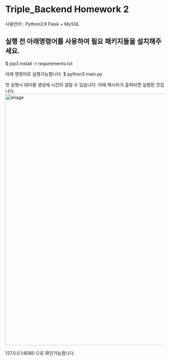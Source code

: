 # Triple_Backend Homework 2

사용언어 : Python3.9
Flask + MySQL

## 실행 전 아래명령어를 사용하여 필요 패키지들을 설치해주세요.

$ pip3 install -r requirements.txt

아래 명령어로 실행가능합니다.
$ python3 main.py

첫 실행시 테이블 생성에 시간이 걸릴 수 있습니다.
아래 메시자가 출력되면 실행된 것입니다.
<img width="794" alt="image" src="https://user-images.githubusercontent.com/54221681/176889633-4edabb94-b339-42c5-9a9d-6ba428fb0e63.png">

127.0.0.1:8080 으로 확인가능합니다.

